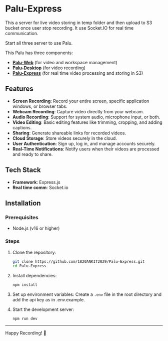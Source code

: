 
# Palu-Express

This a server for live video storing in temp folder and then upload to S3 bucket once user stop recording. It use Socket.IO for real time communication.

Start all three server to use Palu.

This Palu has three components:
- [**Palu-Web**][1] (for video and workspace management)
- [**Palu-Desktop**][2] (for video recording)
- [**Palu-Express**][3] (for real time video processing and storing in S3)

## Features

- **Screen Recording**: Record your entire screen, specific application windows, or browser tabs.
- **Webcam Recording**: Capture video directly from your webcam.
- **Audio Recording**: Support for system audio, microphone input, or both.
- **Video Editing**: Basic editing features like trimming, cropping, and adding captions.
- **Sharing**: Generate shareable links for recorded videos.
- **Cloud Storage**: Store videos securely in the cloud.
- **User Authentication**: Sign up, log in, and manage accounts securely.
- **Real-Time Notifications**: Notify users when their videos are processed and ready to share.

## Tech Stack

- **Framework**: Express.js
- **Real time comm**: Socket.io

## Installation

### Prerequisites
- Node.js (v16 or higher)

### Steps

1. Clone the repository:
   ```bash
   git clone https://github.com/1820ANKIT2029/Palu-Express.git
   cd Palu-Express
   ```

2. Install dependencies:
   ```bash
   npm install
   ```

3. Set up environment variables:
   Create a `.env` file in the root directory and add the api key as in .env.example.

4. Start the development server:
   ```bash
   npm run dev
   ```

---

Happy Recording! 🎥

[1]: https://github.com/1820ANKIT2029/Palu-Web            "Palu-Web"
[2]: https://github.com/1820ANKIT2029/Palu-Desktop        "Palu-Desktop"
[3]: https://github.com/1820ANKIT2029/Palu-Express      "Palu-Express"
